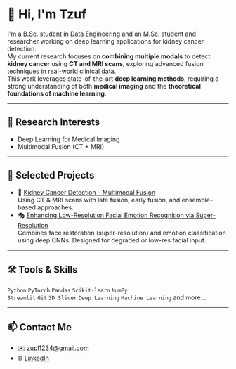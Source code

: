 # 👋 Hi, I'm Tzuf

I'm a B.Sc. student in Data Engineering and an M.Sc. student and researcher working on deep learning applications for kidney cancer detection.  
My current research focuses on **combining multiple modals** to detect **kidney cancer** using **CT and MRI scans**, exploring advanced fusion techniques in real-world clinical data.  
This work leverages state-of-the-art **deep learning methods**, requiring a strong understanding of both **medical imaging** and the **theoretical foundations of machine learning**.

---

## 🧠 Research Interests
- Deep Learning for Medical Imaging
- Multimodal Fusion (CT + MRI)

---

## 🚀 Selected Projects
- 🧬 [Kidney Cancer Detection – Multimodal Fusion](https://github.com/TzufLahan/-Kidney_Cancer_Detection-Thesis)  
  Using CT & MRI scans with late fusion, early fusion, and ensemble-based approaches.
- 🎭 [Enhancing Low-Resolution Facial Emotion Recognition via Super-Resolution](https://github.com/TzufLahan/Enhancing_Low-Resolution_Facial_Emotion_Recognition)  
  Combines face restoration (super-resolution) and emotion classification using deep CNNs. Designed for degraded or low-res facial input.
---

## 🛠️ Tools & Skills
`Python` `PyTorch` `Pandas` `Scikit-learn` `NumPy`  
  `Streamlit` `Git` `3D Slicer` `Deep Learning` `Machine Learning` and more...

---

## 📫 Contact Me
- ✉️ zupl1234@gmail.com
- 🌐 [LinkedIn](https://www.linkedin.com/in/tzuf-lahan-962b76233/)



